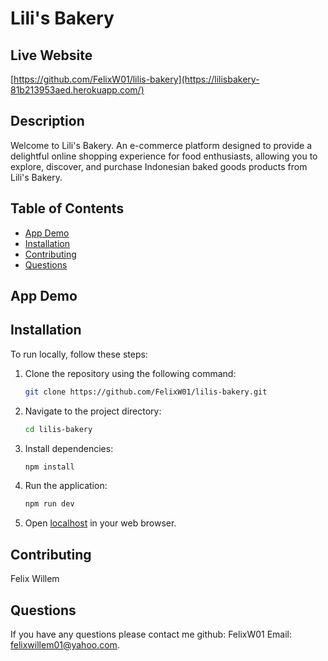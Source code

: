 # Lili's Bakery

## Live Website 
[https://github.com/FelixW01/lilis-bakery](https://lilisbakery-81b213953aed.herokuapp.com/)

## Description
Welcome to Lili's Bakery. An e-commerce platform designed to provide a delightful online shopping experience for food enthusiasts, allowing you to explore, discover, and purchase Indonesian baked goods products from Lili's Bakery.

## Table of Contents
- [App Demo](#app-demo)
- [Installation](#installation)
- [Contributing](#contributing)
- [Questions](#questions)

## App Demo

## Installation
To run locally, follow these steps:

1. Clone the repository using the following command:
    ```bash
    git clone https://github.com/FelixW01/lilis-bakery.git
    ```

2. Navigate to the project directory:
    ```bash
    cd lilis-bakery
    ```

3. Install dependencies:
    ```bash
    npm install
    ```

4. Run the application:
    ```bash
    npm run dev
    ```

5. Open [localhost](http://127.0.0.1:5173/) in your web browser.


## Contributing
Felix Willem

## Questions
If you have any questions please contact me github: FelixW01 Email: felixwillem01@yahoo.com.
